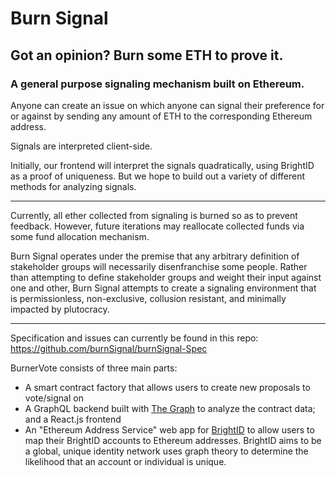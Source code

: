 # Burn Signal
## Got an opinion? Burn some ETH to prove it.
### A general purpose signaling mechanism built on Ethereum.

Anyone can create an issue on which anyone can signal their preference for or against by sending any amount of ETH to the corresponding Ethereum address.

Signals are interpreted client-side.

Initially, our frontend will interpret the signals quadratically, using BrightID as a proof of uniqueness. But we hope to build out a variety of different methods for analyzing signals.

---

Currently, all ether collected from signaling is burned so as to prevent feedback. However, future iterations may reallocate collected funds via some fund allocation mechanism.

Burn Signal operates under the premise that any arbitrary definition of stakeholder groups will necessarily disenfranchise some people. Rather than attempting to define stakeholder groups and weight their input against one and other, Burn Signal attempts to create a signaling environment that is permissionless, non-exclusive, collusion resistant, and minimally impacted by plutocracy.

---

Specification and issues can currently be found in this repo: https://github.com/burnSignal/burnSignal-Spec

BurnerVote consists of three main parts:

* A smart contract factory that allows users to create new proposals to vote/signal on
* A GraphQL backend built with [The Graph](https://thegraph.com/) to analyze the contract data; and a React.js frontend
* An "Ethereum Address Service" web app for [BrightID](https://www.brightid.org/) to allow users to map their BrightID accounts to Ethereum addresses. BrightID aims to be a global, unique identity network uses graph theory to determine the likelihood that an account or individual is unique.

